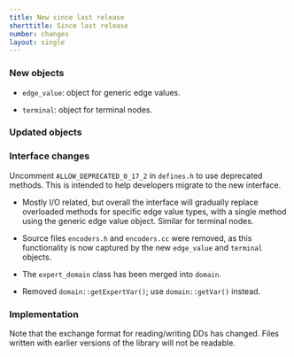 ```yaml
---
title: New since last release
shorttitle: Since last release
number: changes
layout: single
---
```


### New objects

* ```edge_value```: object for generic edge values.

* ```terminal```: object for terminal nodes.

### Updated objects


### Interface changes

Uncomment ```ALLOW_DEPRECATED_0_17_2``` in ```defines.h```
to use deprecated methods.
This is intended to help developers migrate to the new interface.

*   Mostly I/O related, but overall the interface will gradually replace
    overloaded methods for specific edge value types, with a single method
    using the generic edge value object.
    Similar for terminal nodes.

*   Source files ```encoders.h``` and ```encoders.cc``` were removed,
    as this functionality is now captured by the new ```edge_value```
    and ```terminal``` objects.

*   The ```expert_domain``` class has been merged into ```domain```.

*   Removed ```domain::getExpertVar()```; use ```domain::getVar()``` instead.

### Implementation

Note that the exchange format for reading/writing DDs has changed.
Files written with earlier versions of the library will not be readable.

